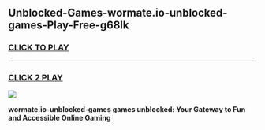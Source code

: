 
## Unblocked-Games-wormate.io-unblocked-games-Play-Free-g68lk
<h3>
<a href="https://premium76.site?title=wormate.io-unblocked-games&ref=09A">CLICK TO PLAY</a></h3>
<hr>

<h3>
<a href="https://premium76.site?title=wormate.io-unblocked-games&ref=09A">CLICK 2 PLAY</a>
  
</h3>

<a href="https://premium76.site?title=wormate.io-unblocked-games&ref=09A"><img src="https://clearcache.store/games.png"></a>


**wormate.io-unblocked-games games unblocked: Your Gateway to Fun and Accessible Online Gaming**
